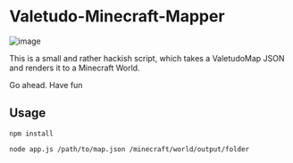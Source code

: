 # Valetudo-Minecraft-Mapper

![image](https://user-images.githubusercontent.com/974410/111521389-628a4500-8759-11eb-9314-caff28d07f01.png)

This is a small and rather hackish script, which takes a ValetudoMap JSON and renders it to a Minecraft World.

Go ahead. Have fun

## Usage

```
npm install

node app.js /path/to/map.json /minecraft/world/output/folder
```
